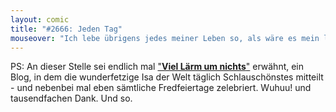 ```yaml
---
layout: comic
title: "#2666: Jeden Tag"
mouseover: "Ich lebe übrigens jedes meiner Leben so, als wäre es mein letztes."
---
```


PS: 
An dieser Stelle sei endlich mal <a href="http://isas-leben.blogspot.de/" title="Viel Lärm um nichts">"<strong>Viel Lärm um nichts</strong>"</a> erwähnt, ein Blog, in dem die wunderfetzige Isa der Welt täglich Schlauschönstes mitteilt - und nebenbei mal eben sämtliche Fredfeiertage zelebriert. 
Wuhuu! und tausendfachen Dank.
Und so.
